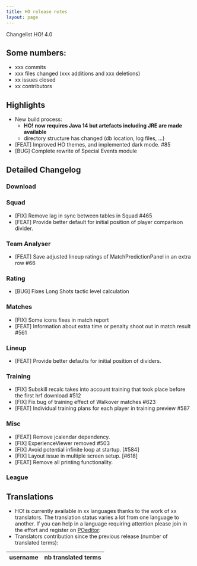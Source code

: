 ```yaml
---
title: HO release notes
layout: page
---
```


Changelist HO! 4.0

## Some numbers:
  - xxx commits
  - xxx files changed (xxx additions and xxx deletions)
  - xx issues closed
  - xx contributors


## Highlights

  - New build process:
    - **HO! now requires Java 14 but artefacts including JRE are made available**
    - directory structure has changed (db location, log files, ...)
   - [FEAT] Improved HO themes, and implemented dark mode. #85
   - [BUG] Complete rewrite of Special Events module


## Detailed Changelog

### Download


### Squad

  - [FIX] Remove lag in sync between tables in Squad #465
  - [FEAT] Provide better default for initial position of player comparison divider.

### Team Analyser

 - [FEAT] Save adjusted lineup ratings of MatchPredictionPanel in an extra row #66

### Rating

  - [BUG] Fixes Long Shots tactic level calculation

### Matches

  - [FIX] Some icons fixes in match report
  - [FEAT] Information about extra time or penalty shoot out in match result #561

### Lineup

  - [FEAT] Provide better defaults for initial position of dividers.

### Training

  - [FIX] Subskill recalc takes into account training that took place before the first hrf download #512 
  - [FIX] Fix bug of training effect of Walkover matches #623
  - [FEAT] Individual training plans for each player in training preview #587

### Misc

  - [FEAT] Remove jcalendar dependency.
  - [FIX] ExperienceViewer removed #503
  - [FIX] Avoid potential infinite loop at startup. [#584]
  - [FIX] Layout issue in multiple screen setup. [#618]
  - [FEAT] Remove all printing functionality.

### League


## Translations
  - HO! is currently available in xx languages thanks to the work of xx translators. The translation status varies a lot from one language to another. If you can help in a language requiring attention please join in the effort and register on [POeditor](https://poeditor.com/join/project/jCaWGL1JCl):
  - Translators contribution since the previous release (number of translated terms):


| username       | nb translated terms |
|----------------|:-------------------:|

